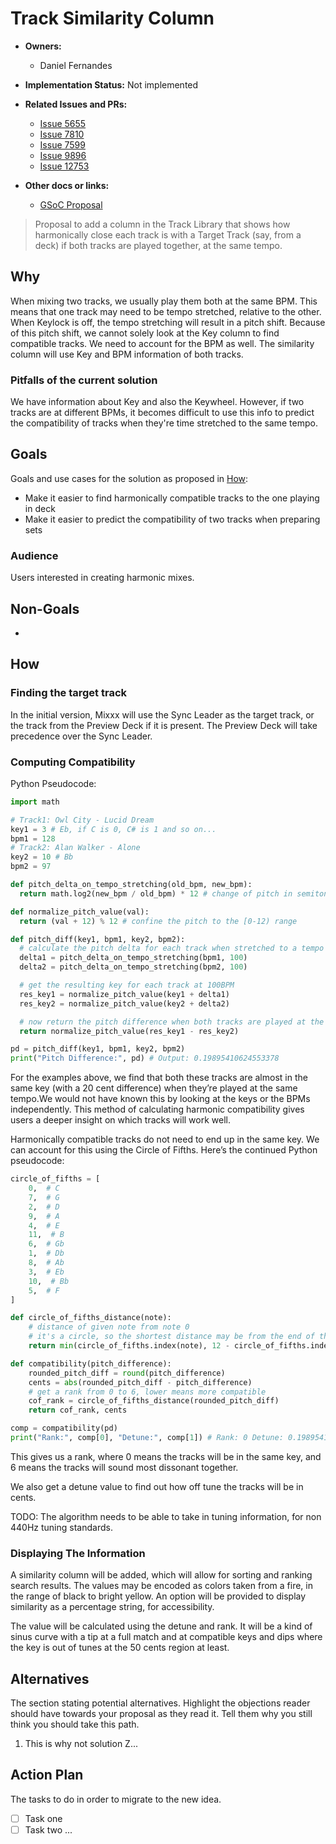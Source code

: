 # Track Similarity Column

<!-- markdown-toc -->

* **Owners:**
  * Daniel Fernandes

* **Implementation Status:** Not implemented

* **Related Issues and PRs:**

  * [Issue 5655](https://github.com/mixxxdj/mixxx/issues/5655)
  * [Issue 7810](https://github.com/mixxxdj/mixxx/issues/7810)
  * [Issue 7599](https://github.com/mixxxdj/mixxx/issues/7599)
  * [Issue 9896](https://github.com/mixxxdj/mixxx/issues/9896)
  * [Issue 12753](https://github.com/mixxxdj/mixxx/issues/12753)

* **Other docs or links:**
  * [GSoC Proposal](https://docs.google.com/document/d/1QAe8mvZFKkFnG--02kuzSagzea6_ed5g3VfjuSyAY7w/edit?usp=sharing)

> Proposal to add a column in the Track Library that shows how harmonically close each track is with a Target
> Track (say, from a deck) if both tracks are played together, at the same tempo.

## Why

When mixing two tracks, we usually play them both at the same BPM. This means that one track may need to be tempo
stretched, relative to the other. When Keylock is off, the tempo stretching will result in a pitch shift.
Because of this pitch shift, we cannot solely look at the Key column to find compatible tracks.
We need to account for the BPM as well. The similarity column will use Key and BPM information of both tracks.

### Pitfalls of the current solution

We have information about Key and also the Keywheel. However, if two tracks are at different BPMs, it becomes
difficult to use this info to predict the compatibility of tracks when they're time stretched to the same tempo.

## Goals

Goals and use cases for the solution as proposed in [How](#how):

* Make it easier to find harmonically compatible tracks to the one playing in deck
* Make it easier to predict the compatibility of two tracks when preparing sets

### Audience

Users interested in creating harmonic mixes.

## Non-Goals

*

## How

### Finding the target track

In the initial version, Mixxx will use the Sync Leader as the target track,
or the track from the Preview Deck if it is present.
The Preview Deck will take precedence over the Sync Leader.

### Computing Compatibility

Python Pseudocode:

```python
import math

# Track1: Owl City - Lucid Dream
key1 = 3 # Eb, if C is 0, C# is 1 and so on...
bpm1 = 128
# Track2: Alan Walker - Alone
key2 = 10 # Bb
bpm2 = 97

def pitch_delta_on_tempo_stretching(old_bpm, new_bpm):
  return math.log2(new_bpm / old_bpm) * 12 # change of pitch in semitones

def normalize_pitch_value(val):
  return (val + 12) % 12 # confine the pitch to the [0-12) range

def pitch_diff(key1, bpm1, key2, bpm2):
  # calculate the pitch delta for each track when stretched to a tempo of 100BPM
  delta1 = pitch_delta_on_tempo_stretching(bpm1, 100)
  delta2 = pitch_delta_on_tempo_stretching(bpm2, 100)

  # get the resulting key for each track at 100BPM
  res_key1 = normalize_pitch_value(key1 + delta1)
  res_key2 = normalize_pitch_value(key2 + delta2)

  # now return the pitch difference when both tracks are played at the same tempo
  return normalize_pitch_value(res_key1 - res_key2)

pd = pitch_diff(key1, bpm1, key2, bpm2)
print("Pitch Difference:", pd) # Output: 0.19895410624553378

```

For the examples above, we find that both these tracks are almost in the same key (with a 20 cent difference)
when they’re played at the same tempo.We would not have known this by looking at the keys or the BPMs independently.
This method of calculating harmonic compatibility gives users a deeper insight on which tracks will work well.

Harmonically compatible tracks do not need to end up in the same key. We can account for this using the Circle of Fifths.
Here’s the continued Python pseudocode:

```python
circle_of_fifths = [
    0,  # C
    7,  # G
    2,  # D
    9,  # A
    4,  # E
    11,  # B
    6,  # Gb
    1,  # Db
    8,  # Ab
    3,  # Eb
    10,  # Bb
    5,  # F
]

def circle_of_fifths_distance(note):
    # distance of given note from note 0
    # it's a circle, so the shortest distance may be from the end of the array
    return min(circle_of_fifths.index(note), 12 - circle_of_fifths.index(note))

def compatibility(pitch_difference):
    rounded_pitch_diff = round(pitch_difference)
    cents = abs(rounded_pitch_diff - pitch_difference)
    # get a rank from 0 to 6, lower means more compatible
    cof_rank = circle_of_fifths_distance(rounded_pitch_diff)
    return cof_rank, cents

comp = compatibility(pd)
print("Rank:", comp[0], "Detune:", comp[1]) # Rank: 0 Detune: 0.19895410624553378
```

This gives us a rank, where 0 means the tracks will be in the same key,
and 6 means the tracks will sound most dissonant together.

We also get a detune value to find out how off tune the tracks will be in cents.

TODO: The algorithm needs to be able to take in tuning information, for non 440Hz tuning standards.

### Displaying The Information

A similarity column will be added, which will allow for sorting and ranking search results.
The values may be encoded as colors taken from a fire, in the range of black to bright yellow.
An option will be provided to display similarity as a percentage string, for accessibility.

The value will be calculated using the detune and rank. It will be a kind of sinus curve with a tip at
a full match and at compatible keys and dips where the key is out of tunes at the 50 cents region at least.

## Alternatives

The section stating potential alternatives. Highlight the objections reader should have towards your proposal as they
read it. Tell them why you still think you should take this path.

1. This is why not solution Z...

## Action Plan

The tasks to do in order to migrate to the new idea.

* [ ] Task one <GH issue>
* [ ] Task two <GH issue> ...
